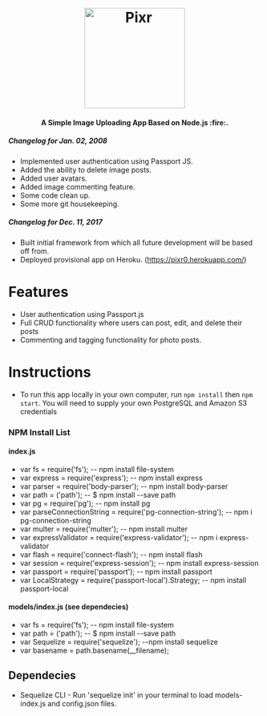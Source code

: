 
<h1 align="center">
  <br>
  <img src="https://s3.amazonaws.com/nycdapixr/assets/ui/pixr_transparent.png" alt="Pixr" width="200" />

</h1>

<h4 align="center">A Simple Image Uploading App Based on Node.js :fire:.  </h4>


##### Changelog for Jan. 02, 2008
* Implemented user authentication using Passport JS.
* Added the ability to delete image posts.
* Added user avatars.
* Added image commenting feature.
* Some code clean up.
* Some more git housekeeping.

##### Changelog for Dec. 11, 2017
* Built initial framework from which all future development will be based off from.
* Deployed provisional app on Heroku. (https://pixr0.herokuapp.com/)


# Features
* User authentication using Passport.js
* Full CRUD functionality where users can post, edit, and delete their posts
* Commenting and tagging functionality for photo posts.

# Instructions
* To run this app locally in your own computer, run `npm install` then `npm start`. You will need to supply your own PostgreSQL and Amazon S3 credentials 


### NPM Install List
#### index.js
* var fs = require('fs');  -- npm install file-system
* var express = require('express'); -- npm install express
* var parser = require('body-parser'); -- npm install body-parser
* var path = ('path'); -- $ npm install --save path
* var pg = require('pg'); -- npm install pg
* var parseConnectionString = require('pg-connection-string'); -- npm i pg-connection-string
* var multer = require('multer'); -- npm install multer
* var expressValidator = require('express-validator'); -- npm i express-validator
* var flash = require('connect-flash'); -- npm install flash
* var session = require('express-session'); -- npm install express-session
* var passport = require('passport'); -- npm install passport
* var LocalStrategy = require('passport-local').Strategy; -- npm install passport-local

#### models/index.js (see dependecies)
* var fs = require('fs');  -- npm install file-system
* var path = ('path'); -- $ npm install --save path
* var Sequelize = require('sequelize'); --npm install sequelize
* var basename  = path.basename(__filename);

## Dependecies
* Sequelize CLI - Run 'sequelize init' in your terminal to load models-index.js and config.json files.
